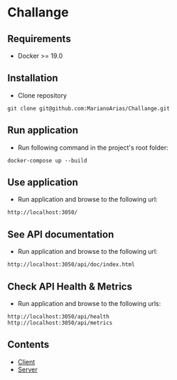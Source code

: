 # Challange


## Requirements 
* Docker >= 19.0


## Installation 
* Clone repository
```
git clone git@github.com:MarianoArias/Challange.git
```


## Run application
* Run following command in the project's root folder:
```
docker-compose up --build
```


## Use application
* Run application and browse to the following url:
```
http://localhost:3050/
```


## See API documentation
* Run application and browse to the following url:
```
http://localhost:3050/api/doc/index.html
```


## Check API Health & Metrics
* Run application and browse to the following urls:
```
http://localhost:3050/api/health
http://localhost:3050/api/metrics
```


## Contents 
- [Client](/client/README.md)
- [Server](/server/README.md)
